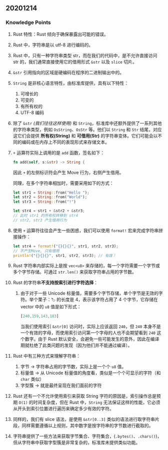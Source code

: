 ## 20201214

### Knowledge Points

1.  Rust 特性：Rust 倾向于确保暴露出可能的错误。
2.  Rust 中，字符串是以 utf-8 进行编码的。
3.  Rust 中，只有一种字符串类型 str，而在我们的代码中，是不允许直接访问 str 的，我们通常直接使用它的借用形式 `&str` 以及 `slice` 切片。
4.  `&str` 引用指向的区域是硬编码在程序的二进制输出中的。
5.  `String` 是非核心语言特性，由标准库提供，具有以下特性：
    1. 可增长的
    2. 可变的
    3. 有所有权的
    4. UTF-8 编码
6.  除了 `&str` _(我们往往这样使用)_ 和 `String`，标准库中还额外提供了一系列其他的字符串类型，例如 `OsString`、`OsStr` 等。他们以 `String` 和 `Str` 结尾，对应这它们会提供 **所有权(String)** 和 **可借用(Str)** 的字符串变体。它们可能会以不同的编码或在内存上不同的表现形式来存储文本。
7.  `+` 运算符实际上调用的是 `add` 函数，签名如下：

    ```rust
    fn add(self, s:&str) -> String {
    ```

    因此 `+` 的左侧标识符会产生 Move 行为，右侧产生借用。

    同理，在多个字符串相加时，需要采用如下的方式：
    ```rust
    let str1 = String::from("Hello ");
    let str2 = String::from("World");
    let str3 = String::from("!")

    let str4 = str1 + &str2 + &str3;
    // 此时 str1 的所有权转移到 str4
    // str2, str3 产生借用行为
    ```

10. 使用 `+` 运算符往往会产生一些困惑，我们可以使用 `format!` 宏来完成字符串拼接操作：

    ```rust
    let str4 = format!("{}{}{}", str1, str2, str3);
    // 不产生Move, 只有借用
    println!("{}{}{}", str1, str2, str3); // 有效！
    ```

11. Rust 字符串内部实际上是按 `vec<u8>` 来存储的，每一个字符需要一个字节或多个字节存储。可通过 `str.len()` 来获取字符串占用的字节数。

12. Rust 的字符串**不支持按索引进行字符选择**： 
    1. 由于对于一些 Unicode 标量值，需要多个字节存储，单个字节是无效的字符。举个栗子：`🏷` 的长度是 4，表示该字符占用了 4 个字节，它存储在 vector 中的 `u8` 值是如下形式：

        ```rust
        [240,159,143,183]
        ```
        
        当我们使用索引 `&str[0]` 访问时，实际上应该返回 `240`，但 `240` 本身不是一个有效的字母，而使用索引访问第一个字母的人也不会期望看到 `240` 这个数字。由于 Rust 默认安全，会避免一些可能发生的意外，因此在编译期就杜绝了此类问题的发现（因为他们并不能通过编译）。

13. Rust 中有三种方式来理解字符串：
    1.  字节 -> 字符串占用的字节数，实际上是一个个 `u8` 值。
    2.  标量值 -> 从 Unicode 标量值的角度看，类似是一个个可显示的字符（和 `char` 类似）
    3.  字型簇 -> 就是最终呈现在我们面前的字符

14. Rust 还有一个不允许使用索引来获取 String 字符的原因是，索引操作总是预期 `O(1)` 的时间复杂度，但在 Rust 中，`String` 无法保证这样的性能，它必须从开头到索引位置进行遍历来确定多少有效的字符。

15. 同样的，我们有 slice 语法，是使用 `&str[0..3]` 类似的语法进行取字符串片段，同样需要遵循以上规则，其中数字是按字符串的字节数进行截取的。


16. 字符串提供了一些方法来获取字节集合、字符集合，(`.bytes()`、`.chars()`)，但从字符串中获取字型簇是非常复杂的，标准库未提供类似功能。



